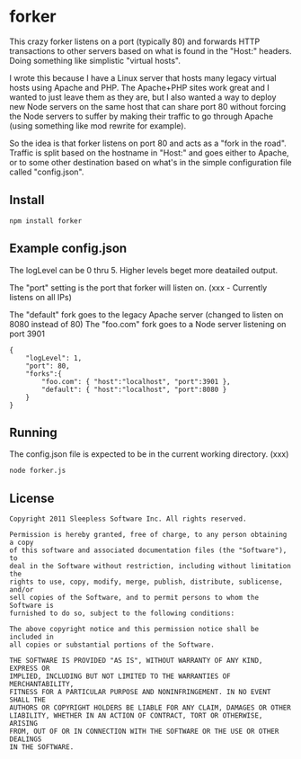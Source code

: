 
# forker 

This crazy forker listens on a port (typically 80) and forwards HTTP transactions to other
servers based on what is found in the "Host:" headers. 
Doing something like simplistic "virtual hosts".

I wrote this because I have a Linux server that hosts many legacy virtual hosts using
Apache and PHP.
The Apache+PHP sites work great and I wanted to just leave them as they are, but I also
wanted a way to deploy new Node servers on the same host that can share port 80
without forcing the Node servers to suffer by making their traffic to go through Apache
(using something like mod rewrite for example).

So the idea is that forker listens on port 80 and acts as a "fork in the road".
Traffic is split based on the hostname in "Host:" and goes either to Apache, or to some
other destination based on what's in the simple configuration file called "config.json".


## Install
	
	npm install forker

## Example config.json

The logLevel can be 0 thru 5.  Higher levels beget more deatailed output.

The "port" setting is the port that forker will listen on. 
(xxx - Currently listens on all IPs)

The "default" fork goes to the legacy Apache server (changed to listen on 8080 instead of 80)
The "foo.com" fork goes to a Node server listening on port 3901

	{
		"logLevel": 1,
		"port": 80,
		"forks":{
			"foo.com": { "host":"localhost", "port":3901 },
			"default": { "host":"localhost", "port":8080 }
		}
	}

## Running

The config.json file is expected to be in the current working directory. (xxx)

	node forker.js

## License

	Copyright 2011 Sleepless Software Inc. All rights reserved.

	Permission is hereby granted, free of charge, to any person obtaining a copy
	of this software and associated documentation files (the "Software"), to
	deal in the Software without restriction, including without limitation the
	rights to use, copy, modify, merge, publish, distribute, sublicense, and/or
	sell copies of the Software, and to permit persons to whom the Software is
	furnished to do so, subject to the following conditions:

	The above copyright notice and this permission notice shall be included in
	all copies or substantial portions of the Software.

	THE SOFTWARE IS PROVIDED "AS IS", WITHOUT WARRANTY OF ANY KIND, EXPRESS OR
	IMPLIED, INCLUDING BUT NOT LIMITED TO THE WARRANTIES OF MERCHANTABILITY,
	FITNESS FOR A PARTICULAR PURPOSE AND NONINFRINGEMENT. IN NO EVENT SHALL THE
	AUTHORS OR COPYRIGHT HOLDERS BE LIABLE FOR ANY CLAIM, DAMAGES OR OTHER
	LIABILITY, WHETHER IN AN ACTION OF CONTRACT, TORT OR OTHERWISE, ARISING
	FROM, OUT OF OR IN CONNECTION WITH THE SOFTWARE OR THE USE OR OTHER DEALINGS
	IN THE SOFTWARE. 
